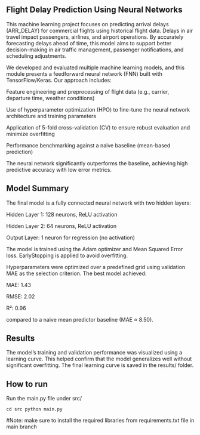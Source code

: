 ## Flight Delay Prediction Using Neural Networks ##
This machine learning project focuses on predicting arrival delays (ARR_DELAY) for commercial flights using historical flight data. Delays in air travel impact passengers, airlines, and airport operations. By accurately forecasting delays ahead of time, this model aims to support better decision-making in air traffic management, passenger notifications, and scheduling adjustments.

We developed and evaluated multiple machine learning models, and this module presents a feedforward neural network (FNN) built with TensorFlow/Keras. Our approach includes:

Feature engineering and preprocessing of flight data (e.g., carrier, departure time, weather conditions)

Use of hyperparameter optimization (HPO) to fine-tune the neural network architecture and training parameters

Application of 5-fold cross-validation (CV) to ensure robust evaluation and minimize overfitting

Performance benchmarking against a naive baseline (mean-based prediction)

The neural network significantly outperforms the baseline, achieving high predictive accuracy with low error metrics.

## Model Summary ##

The final model is a fully connected neural network with two hidden layers:

Hidden Layer 1: 128 neurons, ReLU activation

Hidden Layer 2: 64 neurons, ReLU activation

Output Layer: 1 neuron for regression (no activation)

The model is trained using the Adam optimizer and Mean Squared Error loss. EarlyStopping is applied to avoid overfitting.

Hyperparameters were optimized over a predefined grid using validation MAE as the selection criterion. The best model achieved:

MAE: 1.43

RMSE: 2.02

R²: 0.96

compared to a naive mean predictor baseline (MAE ≈ 8.50).

## Results ## 

The model’s training and validation performance was visualized using a learning curve. This helped confirm that the model generalizes well without significant overfitting. The final learning curve is saved in the results/ folder.

## How to run ##

Run the main.py file under src/ 

`cd src
python main.py`

#Note: make sure to install the required libraries from requirements.txt file in main branch
